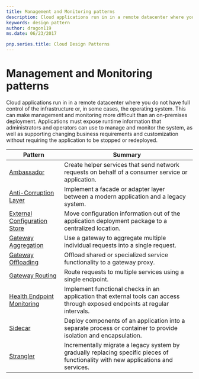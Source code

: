 ```yaml
---
title: Management and Monitoring patterns
description: Cloud applications run in in a remote datacenter where you do not have full control of the infrastructure or, in some cases, the operating system. This can make management and monitoring more difficult than an on-premises deployment. Applications must expose runtime information that administrators and operators can use to manage and monitor the system, as well as supporting changing business requirements and customization without requiring the application to be stopped or redeployed.
keywords: design pattern
author: dragon119
ms.date: 06/23/2017

pnp.series.title: Cloud Design Patterns
---
```


# Management and Monitoring patterns

Cloud applications run in in a remote datacenter where you do not have full control of the infrastructure or, in some cases, the operating system. This can make management and monitoring more difficult than an on-premises deployment. Applications must expose runtime information that administrators and operators can use to manage and monitor the system, as well as supporting changing business requirements and customization without requiring the application to be stopped or redeployed.

| Pattern | Summary |
| ------- | ------- |
| [Ambassador](../ambassador.md) | Create helper services that send network requests on behalf of a consumer service or application. |
| [Anti-Corruption Layer](../anti-corruption-layer.md) | Implement a facade or adapter layer between a modern application and a legacy system. |
| [External Configuration Store](../external-configuration-store.md) | Move configuration information out of the application deployment package to a centralized location. |
| [Gateway Aggregation](../gateway-aggregation.md) | Use a gateway to aggregate multiple individual requests into a single request. |
| [Gateway Offloading](../gateway-offloading.md) | Offload shared or specialized service functionality to a gateway proxy. |
| [Gateway Routing](../gateway-routing.md) | Route requests to multiple services using a single endpoint. |
| [Health Endpoint Monitoring](../health-endpoint-monitoring.md) | Implement functional checks in an application that external tools can access through exposed endpoints at regular intervals. |
| [Sidecar](../sidecar.md) | Deploy components of an application into a separate process or container to provide isolation and encapsulation. |
| [Strangler](../strangler.md) | Incrementally migrate a legacy system by gradually replacing specific pieces of functionality with new applications and services. |
